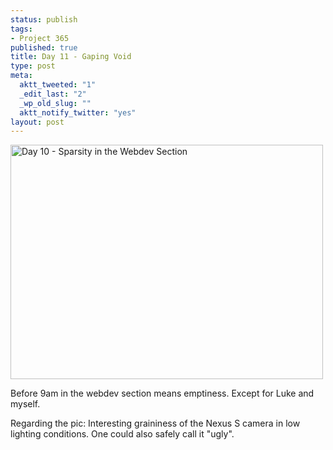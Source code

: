 ```yaml
--- 
status: publish
tags: 
- Project 365
published: true
title: Day 11 - Gaping Void
type: post
meta: 
  aktt_tweeted: "1"
  _edit_last: "2"
  _wp_old_slug: ""
  aktt_notify_twitter: "yes"
layout: post
---
```

<a href="http://www.flickr.com/photos/freeed/5346102451/" title="Day 10 - Sparsity in the Webdev Section by Fred​, on Flickr"><img src="http://farm6.static.flickr.com/5249/5346102451_9fabfd72e8.jpg" width="500" height="375" alt="Day 10 - Sparsity in the Webdev Section" /></a>

Before 9am in the webdev section means emptiness. Except for Luke and myself.

Regarding the pic: Interesting graininess of the Nexus S camera in low lighting conditions. One could also safely call it "ugly".
